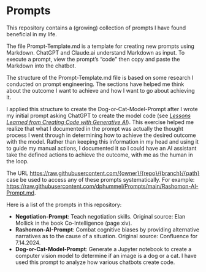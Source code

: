 # Prompts

This repository contains a (growing) collection of prompts I have found beneficial in my life.

The file Prompt-Template.md is a template for creating new prompts using Markdown. ChatGPT and Claude.ai understand Markdown as input. To execute a prompt, view the prompt’s “code” then copy and paste the Markdown into the chatbot.

The structure of the Prompt-Template.md file is based on some research I conducted on prompt engineering. The sections have helped me think about the outcome I want to achieve and how I want to go about achieving it.

I applied this structure to create the Dog-or-Cat-Model-Prompt after I wrote my initial prompt asking ChatGPT to create the model code (see [*Lessons Learned from Creating Code with Generative AI*](https://dphummel.github.io/CreatingCode.html)). This exercise helped me realize that what I documented in the prompt was actually the thought process I went through in determining how to achieve the desired outcome with the model. Rather than keeping this information in my head and using it to guide my manual actions, I documented it so I could have an AI assistant take the defined actions to achieve the outcome, with me as the human in the loop.

The URL https://raw.githubusercontent.com/{owner}/{repo}/{branch}/{path} case be used to access any of these prompts systematically.  For example: https://raw.githubusercontent.com/dphummel/Prompts/main/Rashomon-AI-Prompt.md.

Here is a list of the prompts in this repository:

- **Negotiation-Prompt**: Teach negotiation skills. Original source: Elan Mollick in the book Co-Intelligence (page xiv).
- **Rashomon-AI-Prompt**: Combat cognitive biases by providing alternative narratives as to the cause of a situation. Original source: Confluence for 7.14.2024.
- **Dog-or-Cat-Model-Prompt**: Generate a Jupyter notebook to create a computer vision model to determine if an image is a dog or a cat. I have used this prompt to analyze how various chatbots create code.
